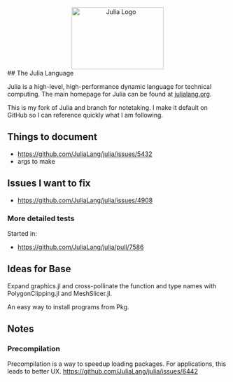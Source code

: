 <a name="logo"/>
<div align="center">
<a href="http://julialang.org/" target="_blank">
<img src="http://julialang.org/images/logo_hires.png" alt="Julia Logo" width="210" height="142"></img>
</a>
</div>
<a name="The-Julia-Language"/>
## The Julia Language

Julia is a high-level, high-performance dynamic language for technical computing.
The main homepage for Julia can be found at [julialang.org](http://julialang.org/).

This is my fork of Julia and branch for notetaking. I make it default on GitHub so I can reference quickly what I am following.


## Things to document
* https://github.com/JuliaLang/julia/issues/5432
* args to make

## Issues I want to fix
* https://github.com/JuliaLang/julia/issues/4908

### More detailed tests
Started in:
* https://github.com/JuliaLang/julia/pull/7586

## Ideas for Base
Expand graphics.jl and cross-pollinate the function and type names with PolygonClipping.jl and MeshSlicer.jl.

An easy way to install programs from Pkg.


## Notes
### Precompilation
Precompilation is a way to speedup loading packages. For applications, this leads to better UX.
https://github.com/JuliaLang/julia/issues/6442
